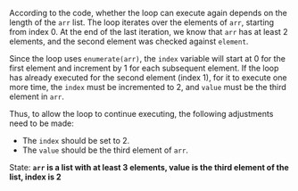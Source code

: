 According to the code, whether the loop can execute again depends on the length of the `arr` list. The loop iterates over the elements of `arr`, starting from index 0. At the end of the last iteration, we know that `arr` has at least 2 elements, and the second element was checked against `element`. 

Since the loop uses `enumerate(arr)`, the `index` variable will start at 0 for the first element and increment by 1 for each subsequent element. If the loop has already executed for the second element (index 1), for it to execute one more time, the `index` must be incremented to 2, and `value` must be the third element in `arr`.

Thus, to allow the loop to continue executing, the following adjustments need to be made:
- The `index` should be set to 2.
- The `value` should be the third element of `arr`.

State: **`arr` is a list with at least 3 elements, value is the third element of the list, index is 2**